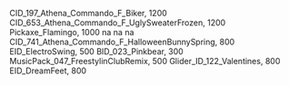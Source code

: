 CID_197_Athena_Commando_F_Biker, 1200
CID_653_Athena_Commando_F_UglySweaterFrozen, 1200
Pickaxe_Flamingo, 1000
na
na
na
CID_741_Athena_Commando_F_HalloweenBunnySpring, 800
EID_ElectroSwing, 500
BID_023_Pinkbear, 300
MusicPack_047_FreestylinClubRemix, 500
Glider_ID_122_Valentines, 800
EID_DreamFeet, 800
